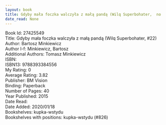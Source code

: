 ```yaml
---
layout: book
title: Gdyby mała foczka walczyła z małą pandą (Wilq Superbohater,  no. 22)
date_read: None
---
```


Book Id: 27425549<br />
Title: Gdyby mała foczka walczyła z małą pandą (Wilq Superbohater, #22)<br />
Author: Bartosz Minkiewicz<br />
Author l-f: Minkiewicz, Bartosz<br />
Additional Authors: Tomasz Minkiewicz<br />
ISBN: <br />
ISBN13: 9788393384556<br />
My Rating: 0<br />
Average Rating: 3.82<br />
Publisher: BM Vision<br />
Binding: Paperback<br />
Number of Pages: 40<br />
Year Published: 2015<br />
Date Read: <br />
Date Added: 2020/01/18<br />
Bookshelves: kupka-wstydu<br />
Bookshelves with positions: kupka-wstydu (#826)<br />

